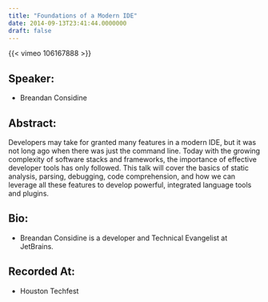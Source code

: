 ```yaml
---
title: "Foundations of a Modern IDE"
date: 2014-09-13T23:41:44.0000000
draft: false
---
```


{{< vimeo 106167888 >}}

## Speaker:

 - Breandan Considine

## Abstract:

<p>Developers may take for granted many features in a modern IDE, but it was not long ago when there was just the command line. Today with the growing complexity of software stacks and frameworks, the importance of effective developer tools has only followed. This talk will cover the basics of static analysis, parsing, debugging, code comprehension, and how we can leverage all these features to develop powerful, integrated language tools and plugins.</p>

## Bio:

 - <p>Breandan Considine is a developer and Technical Evangelist at JetBrains.</p>

## Recorded At:

 - Houston Techfest

